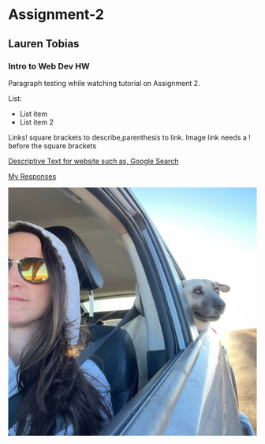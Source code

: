 # Assignment-2
## Lauren Tobias
### Intro to Web Dev HW

Paragraph testing while watching tutorial on Assignment 2.

List:
- List item
- List item 2

Links! square brackets to describe,parenthesis to link.  Image link needs a ! before the square brackets

[Descriptive Text for website such as, Google Search](https://www.google.com)

[My Responses](./responses.txt)

![Me and Fluffer](./assignment-1/me-and-fluffer.jpg)
